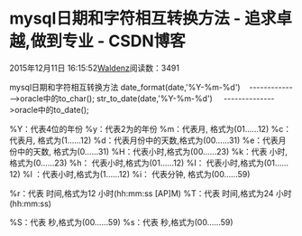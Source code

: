 
# mysql日期和字符相互转换方法 - 追求卓越,做到专业 - CSDN博客


2015年12月11日 16:15:52[Waldenz](https://me.csdn.net/enter89)阅读数：3491


mysql日期和字符相互转换方法
date_format(date,'%Y-%m-%d')    -------------->oracle中的to_char();
str_to_date(date,'%Y-%m-%d')     -------------->oracle中的to_date();

%Y：代表4位的年份
%y：代表2为的年份
%m：代表月, 格式为(01……12)
%c：代表月, 格式为(1……12)
%d：代表月份中的天数,格式为(00……31)
%e：代表月份中的天数, 格式为(0……31)
%H：代表小时,格式为(00……23)
%k：代表 小时,格式为(0……23)
%h： 代表小时,格式为(01……12)
%I： 代表小时,格式为(01……12)
%l ：代表小时,格式为(1……12)
%i： 代表分钟, 格式为(00……59)

%r：代表 时间,格式为12 小时(hh:mm:ss [AP]M)
%T：代表 时间,格式为24 小时(hh:mm:ss)

%S：代表 秒,格式为(00……59)
%s：代表 秒,格式为(00……59)

